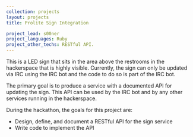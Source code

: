 ```yaml
---
collection: projects
layout: projects
title: Prolite Sign Integration

project_lead: s00ner
project_languages: Ruby
project_other_techs: RESTful API.
---
```

This is a LED sign that sits in the area above the restrooms in the hackerspace that is highly visible. Currently, the sign can only be updated via IRC using the IRC bot and the code to do so is part of the IRC bot.

The primary goal is to produce a service with a documented API for updating the sign. This API can be used by the IRC bot and by any other services running in the hackerspace.

During the hackathon, the goals for this project are:
 * Design, define, and document a RESTful API for the sign service
 * Write code to implement the API